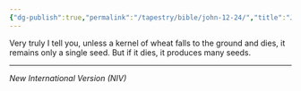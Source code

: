 ```yaml
---
{"dg-publish":true,"permalink":"/tapestry/bible/john-12-24/","title":"John 12:24","hide":true,"tags":["bible","bible-verse"],"dgHomeLink":true,"dgShowLocalGraph":true,"dgEnableSearch":true}
---
```



Very truly I tell you, unless a kernel of wheat falls to the ground and dies, it remains only a single seed. But if it dies, it produces many seeds.

---
*New International Version (NIV)*